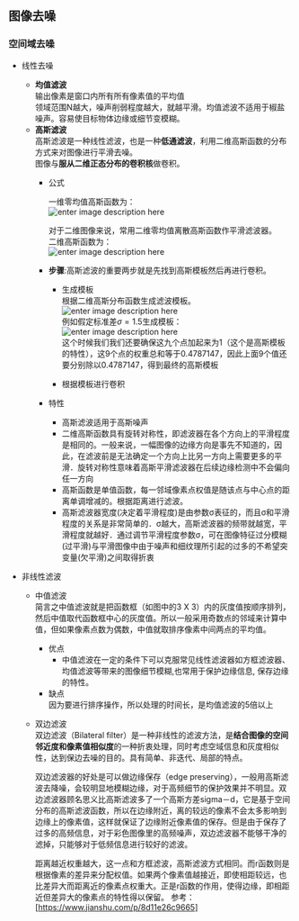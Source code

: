 ## 图像去噪
### 空间域去噪
- 线性去噪   
 	- **均值滤波**   
	  输出像素是窗口内所有所有像素值的平均值    
	  领域范围N越大，噪声削弱程度越大，就越平滑。均值滤波不适用于椒盐噪声。容易使目标物体边缘或细节变模糊。
   - **高斯滤波**   
     高斯滤波是一种线性滤波，也是一种**低通滤波**，利用二维高斯函数的分布方式来对图像进行平滑去噪。     
     图像与**服从二维正态分布的卷积核**做卷积。
     - 公式    
       
       一维零均值高斯函数为：   
       ![enter image description here](https://lh3.googleusercontent.com/l-Ggun_vc6c24c8PXJyqiAcyAE3wzwXz78Xz4kgCHaNISLSB7DumvxeWBak22JyGfKhPnZHJPrHx)    
           
       对于二维图像来说，常用二维零均值离散高斯函数作平滑滤波器。  
       二维高斯函数为：   
       ![enter image description here](https://lh3.googleusercontent.com/NoCjUDXZh6jdTyem3TKv38erW_RVfCXjVZxElVf1p7Wb6iCr9IzsxLy5focGfAy60BjJA1uG_Lck)   

     - **步骤**:高斯滤波的重要两步就是先找到高斯模板然后再进行卷积。 
       - 生成模板   
         根据二维高斯分布函数生成滤波模板。   
        ![enter image description here](https://lh3.googleusercontent.com/74ay1KImMPiveZFHq8Ro0j1TG_VmLqDovzS9bgDDKdrsHglTbhBdYuewraOOG_o99qm8NiR28_5C)    
         例如假定标准差$\sigma=1.5$生成模板：  
          ![enter image description here](https://lh3.googleusercontent.com/jRD0VaF7UGIVHgTobKx1_mjqCpA-FUKXMNsn3LenGPGS-7VVrZzgOgu7rrYKSkfSJfgI_ntFdzEu)    
           这个时候我们我们还要确保这九个点加起来为1（这个是高斯模板的特性），这9个点的权重总和等于0.4787147，因此上面9个值还要分别除以0.4787147，得到最终的高斯模板   
          
       - 根据模板进行卷积   
       
     - 特性  
       - 高斯滤波适用于高斯噪声  
       - 二维高斯函数具有旋转对称性，即滤波器在各个方向上的平滑程度是相同的。一般来说，一幅图像的边缘方向是事先不知道的，因此，在滤波前是无法确定一个方向上比另一方向上需要更多的平滑．旋转对称性意味着高斯平滑滤波器在后续边缘检测中不会偏向任一方向
       - 高斯函数是单值函数，每一邻域像素点权值是随该点与中心点的距离单调增减的。根据距离进行滤波。
       - 高斯滤波器宽度(决定着平滑程度)是由参数σ表征的，而且σ和平滑程度的关系是非常简单的．σ越大，高斯滤波器的频带就越宽，平滑程度就越好．通过调节平滑程度参数σ，可在图像特征过分模糊(过平滑)与平滑图像中由于噪声和细纹理所引起的过多的不希望突变量(欠平滑)之间取得折衷  
 
- 非线性滤波
	- 中值滤波   
	  简言之中值滤波就是把函数框（如图中的3 X 3）内的灰度值按顺序排列，然后中值取代函数框中心的灰度值。所以一般采用奇数点的邻域来计算中值，但如果像素点数为偶数，中值就取排序像素中间两点的平均值。   
	  - 优点  
	    - 中值滤波在一定的条件下可以克服常见线性滤波器如方框滤波器、均值滤波等带来的图像细节模糊,也常用于保护边缘信息, 保存边缘的特性。  
	  - 缺点   
	    因为要进行排序操作，所以处理的时间长，是均值滤波的5倍以上
	- 双边滤波   
	   双边滤波（Bilateral filter）是一种非线性的滤波方法，是**结合图像的空间邻近度和像素值相似度**的一种折衷处理，同时考虑空域信息和灰度相似性，达到保边去噪的目的。具有简单、非迭代、局部的特点。   
	   
	   双边滤波器的好处是可以做边缘保存（edge preserving），一般用高斯滤波去降噪，会较明显地模糊边缘，对于高频细节的保护效果并不明显。双边滤波器顾名思义比高斯滤波多了一个高斯方差sigma－d，它是基于空间分布的高斯滤波函数，所以在边缘附近，离的较远的像素不会太多影响到边缘上的像素值，这样就保证了边缘附近像素值的保存。但是由于保存了过多的高频信息，对于彩色图像里的高频噪声，双边滤波器不能够干净的滤掉，只能够对于低频信息进行较好的滤波。    
	   
	   距离越近权重越大，这一点和方框滤波，高斯滤波方式相同。而r函数则是根据像素的差异来分配权值。如果两个像素值越接近，即使相距较远，也比差异大而距离近的像素点权重大。正是r函数的作用，使得边缘，即相距近但差异大的像素点的特性得以保留。
	   参考：[https://www.jianshu.com/p/8d11e26c9665]   
<!--stackedit_data:
eyJoaXN0b3J5IjpbLTIwNTc3MDA3ODMsLTIyMTcxODAzOCwtMT
kyNTQ4Nzc1OF19
-->